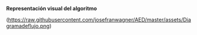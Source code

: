 **Representación visual del algoritmo**

(https://raw.githubusercontent.com/josefranwagner/AED/master/assets/Diagramadeflujo.png)

